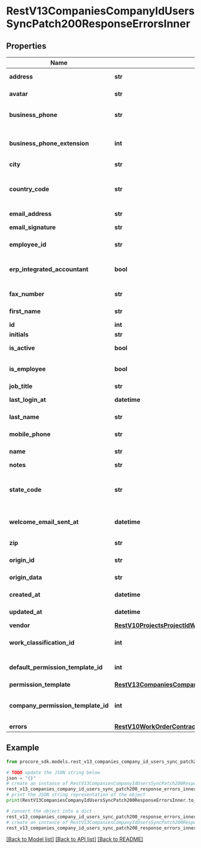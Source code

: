 # RestV13CompaniesCompanyIdUsersSyncPatch200ResponseErrorsInner


## Properties

Name | Type | Description | Notes
------------ | ------------- | ------------- | -------------
**address** | **str** | User address | [optional] 
**avatar** | **str** | User avatar url | [optional] 
**business_phone** | **str** | User business phone | [optional] 
**business_phone_extension** | **int** | User business phone extension | [optional] 
**city** | **str** | User city | [optional] 
**country_code** | **str** | User country code (ISO-3166 Alpha-2 format) | [optional] 
**email_address** | **str** | User email | [optional] 
**email_signature** | **str** | User email signature | [optional] 
**employee_id** | **str** | User employee id | [optional] 
**erp_integrated_accountant** | **bool** | User ERP integrated accountant status | [optional] 
**fax_number** | **str** | User fax number | [optional] 
**first_name** | **str** | User first name | [optional] 
**id** | **int** | User id | [optional] 
**initials** | **str** | User initials | [optional] 
**is_active** | **bool** | User active status | [optional] 
**is_employee** | **bool** | User employee status | [optional] 
**job_title** | **str** | User job title | [optional] 
**last_login_at** | **datetime** | User last login at | [optional] 
**last_name** | **str** | User last name | [optional] 
**mobile_phone** | **str** | User mobile phone | [optional] 
**name** | **str** | User full name | [optional] 
**notes** | **str** | User notes | [optional] 
**state_code** | **str** | User state code (ISO-3166 Alpha-2 format) | [optional] 
**welcome_email_sent_at** | **datetime** | User welcome email sent at | [optional] 
**zip** | **str** | User zip code | [optional] 
**origin_id** | **str** | User origin id | [optional] 
**origin_data** | **str** | User origin data | [optional] 
**created_at** | **datetime** | User created at | [optional] 
**updated_at** | **datetime** | User updated at | [optional] 
**vendor** | [**RestV10ProjectsProjectIdWasteLogsGet200ResponseInnerVendor**](RestV10ProjectsProjectIdWasteLogsGet200ResponseInnerVendor.md) |  | [optional] 
**work_classification_id** | **int** | Work classification id | [optional] 
**default_permission_template_id** | **int** | User default permission template id | [optional] 
**permission_template** | [**RestV13CompaniesCompanyIdUsersSyncPatch200ResponseErrorsInnerAllOfPermissionTemplate**](RestV13CompaniesCompanyIdUsersSyncPatch200ResponseErrorsInnerAllOfPermissionTemplate.md) |  | [optional] 
**company_permission_template_id** | **int** | User Company Permission Template id | [optional] 
**errors** | [**RestV10WorkOrderContractsWorkOrderContractIdLineItemsSyncPatch200ResponseErrorsInnerAllOfErrors**](RestV10WorkOrderContractsWorkOrderContractIdLineItemsSyncPatch200ResponseErrorsInnerAllOfErrors.md) |  | [optional] 

## Example

```python
from procore_sdk.models.rest_v13_companies_company_id_users_sync_patch200_response_errors_inner import RestV13CompaniesCompanyIdUsersSyncPatch200ResponseErrorsInner

# TODO update the JSON string below
json = "{}"
# create an instance of RestV13CompaniesCompanyIdUsersSyncPatch200ResponseErrorsInner from a JSON string
rest_v13_companies_company_id_users_sync_patch200_response_errors_inner_instance = RestV13CompaniesCompanyIdUsersSyncPatch200ResponseErrorsInner.from_json(json)
# print the JSON string representation of the object
print(RestV13CompaniesCompanyIdUsersSyncPatch200ResponseErrorsInner.to_json())

# convert the object into a dict
rest_v13_companies_company_id_users_sync_patch200_response_errors_inner_dict = rest_v13_companies_company_id_users_sync_patch200_response_errors_inner_instance.to_dict()
# create an instance of RestV13CompaniesCompanyIdUsersSyncPatch200ResponseErrorsInner from a dict
rest_v13_companies_company_id_users_sync_patch200_response_errors_inner_from_dict = RestV13CompaniesCompanyIdUsersSyncPatch200ResponseErrorsInner.from_dict(rest_v13_companies_company_id_users_sync_patch200_response_errors_inner_dict)
```
[[Back to Model list]](../README.md#documentation-for-models) [[Back to API list]](../README.md#documentation-for-api-endpoints) [[Back to README]](../README.md)


